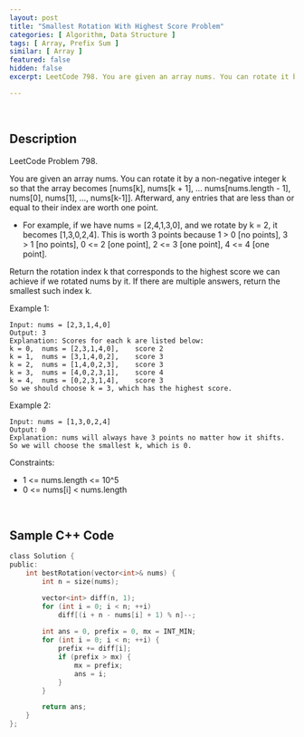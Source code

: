 ```yaml
---
layout: post
title: "Smallest Rotation With Highest Score Problem"
categories: [ Algorithm, Data Structure ]
tags: [ Array, Prefix Sum ]
similar: [ Array ]
featured: false
hidden: false
excerpt: LeetCode 798. You are given an array nums. You can rotate it by a non-negative integer k so that the array becomes [nums[k], nums[k + 1], ... nums[nums.length - 1], nums[0], nums[1], ..., nums[k-1]]. Afterward, any entries that are less than or equal to their index are worth one point.

---
```


<br />

## Description

LeetCode Problem 798.

You are given an array nums. You can rotate it by a non-negative integer k so that the array becomes [nums[k], nums[k + 1], ... nums[nums.length - 1], nums[0], nums[1], ..., nums[k-1]]. Afterward, any entries that are less than or equal to their index are worth one point.

* For example, if we have nums = [2,4,1,3,0], and we rotate by k = 2, it becomes [1,3,0,2,4]. This is worth 3 points because 1 > 0 [no points], 3 > 1 [no points], 0 <= 2 [one point], 2 <= 3 [one point], 4 <= 4 [one point].

Return the rotation index k that corresponds to the highest score we can achieve if we rotated nums by it. If there are multiple answers, return the smallest such index k.

Example 1:
```
Input: nums = [2,3,1,4,0]
Output: 3
Explanation: Scores for each k are listed below: 
k = 0,  nums = [2,3,1,4,0],    score 2
k = 1,  nums = [3,1,4,0,2],    score 3
k = 2,  nums = [1,4,0,2,3],    score 3
k = 3,  nums = [4,0,2,3,1],    score 4
k = 4,  nums = [0,2,3,1,4],    score 3
So we should choose k = 3, which has the highest score.
```

Example 2:
```
Input: nums = [1,3,0,2,4]
Output: 0
Explanation: nums will always have 3 points no matter how it shifts.
So we will choose the smallest k, which is 0.
```

Constraints:
* 1 <= nums.length <= 10^5
* 0 <= nums[i] < nums.length

<br />

## Sample C++ Code


```c
class Solution {
public:
    int bestRotation(vector<int>& nums) {
        int n = size(nums); 

        vector<int> diff(n, 1); 
        for (int i = 0; i < n; ++i) 
            diff[(i + n - nums[i] + 1) % n]--; 
        
        int ans = 0, prefix = 0, mx = INT_MIN; 
        for (int i = 0; i < n; ++i) {
            prefix += diff[i]; 
            if (prefix > mx) {
                mx = prefix; 
                ans = i; 
            }
        }

        return ans; 
    }
};
```


